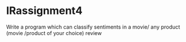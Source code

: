 # IRassignment4
Write a program which can classify sentiments in a movie/ any product  (movie /product of your choice) review
